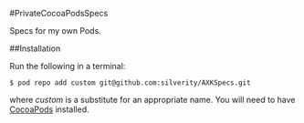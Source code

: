 #PrivateCocoaPodsSpecs

Specs for my own Pods.

##Installation

Run the following in a terminal: 

```
$ pod repo add custom git@github.com:silverity/AXKSpecs.git
```

where *custom* is a substitute for an appropriate name. You will need to have [CocoaPods](http://cocoapods.org/) installed.
